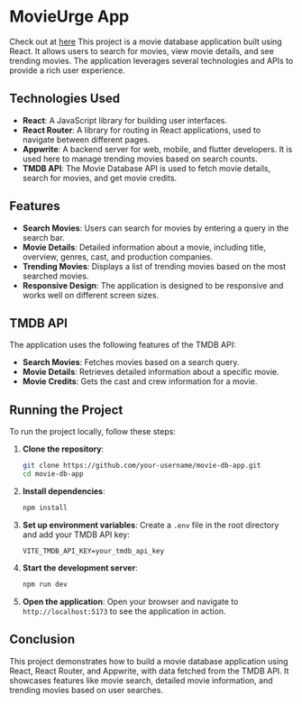 # MovieUrge App
Check out at [here](https://movieurge.netlify.app/)
This project is a movie database application built using React. It allows users to search for movies, view movie details, and see trending movies. The application leverages several technologies and APIs to provide a rich user experience.

## Technologies Used

- **React**: A JavaScript library for building user interfaces.
- **React Router**: A library for routing in React applications, used to navigate between different pages.
- **Appwrite**: A backend server for web, mobile, and flutter developers. It is used here to manage trending movies based on search counts.
- **TMDB API**: The Movie Database API is used to fetch movie details, search for movies, and get movie credits.

## Features

- **Search Movies**: Users can search for movies by entering a query in the search bar.
- **Movie Details**: Detailed information about a movie, including title, overview, genres, cast, and production companies.
- **Trending Movies**: Displays a list of trending movies based on the most searched movies.
- **Responsive Design**: The application is designed to be responsive and works well on different screen sizes.

## TMDB API

The application uses the following features of the TMDB API:
- **Search Movies**: Fetches movies based on a search query.
- **Movie Details**: Retrieves detailed information about a specific movie.
- **Movie Credits**: Gets the cast and crew information for a movie.

## Running the Project

To run the project locally, follow these steps:

1. **Clone the repository**:
   ```bash
   git clone https://github.com/your-username/movie-db-app.git
   cd movie-db-app
   ```

2. **Install dependencies**:
   ```bash
   npm install
   ```

3. **Set up environment variables**:
   Create a `.env` file in the root directory and add your TMDB API key:
   ```env
   VITE_TMDB_API_KEY=your_tmdb_api_key
   ```

4. **Start the development server**:
   ```bash
   npm run dev
   ```
5. **Open the application**:
   Open your browser and navigate to `http://localhost:5173` to see the application in action.

## Conclusion
This project demonstrates how to build a movie database application using React, React Router, and Appwrite, with data fetched from the TMDB API. It showcases features like movie search, detailed movie information, and trending movies based on user searches.
